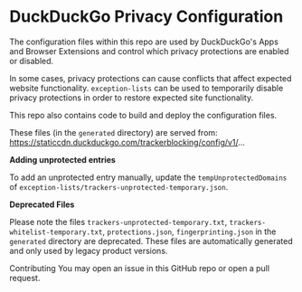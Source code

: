 # DuckDuckGo Privacy Configuration

The configuration files within this repo are used by DuckDuckGo's Apps and Browser Extensions and control which privacy protections are enabled or disabled.

In some cases, privacy protections can cause conflicts that affect expected website functionality. `exception-lists` can be used to temporarily disable privacy protections in order to restore expected site functionality.
 
This repo also contains code to build and deploy the configuration files.
 
These files (in the `generated` directory) are served from: https://staticcdn.duckduckgo.com/trackerblocking/config/v1/...
 
**Adding unprotected entries**

To add an unprotected entry manually, update the `tempUnprotectedDomains` of `exception-lists/trackers-unprotected-temporary.json`.
 
**Deprecated Files**

Please note the files `trackers-unprotected-temporary.txt`, `trackers-whitelist-temporary.txt`, `protections.json`, `fingerprinting.json` in the `generated` directory are deprecated. These files are automatically generated and only used by legacy product versions.

Contributing 
You may open an issue in this GitHub repo or open a pull request.

